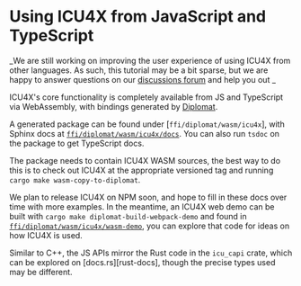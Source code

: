 # Using ICU4X from JavaScript and TypeScript

_We are still working on improving the user experience of using ICU4X from other languages. As such, this tutorial may be a bit sparse, but we are happy to answer questions on our [discussions forum] and help you out _

ICU4X's core functionality is completely available from JS and TypeScript via WebAssembly, with bindings generated by [Diplomat].

A generated package can be found under [`ffi/diplomat/wasm/icu4x`], with Sphinx docs at [`ffi/diplomat/wasm/icu4x/docs`]. You can also run `tsdoc` on the package to get TypeScript docs.

The package needs to contain ICU4X WASM sources, the best way to do this is to check out ICU4X at the appropriate versioned tag and running `cargo make wasm-copy-to-diplomat`.

We plan to release ICU4X on NPM soon, and hope to fill in these docs over time with more examples. In the meantime, an ICU4X web demo can be built with `cargo make diplomat-build-webpack-demo` and found in [`ffi/diplomat/wasm/icu4x/wasm-demo`], you can explore that code for ideas on how ICU4X is used.

Similar to C++, the JS APIs mirror the Rust code in the `icu_capi` crate, which can be explored on [docs.rs][rust-docs], though the precise types used may be different.

 [discussions forum]: https://github.com/unicode-org/icu4x/discussions
 [Diplomat]: https://github.com/rust-diplomat/diplomat
 [`ffi/diplomat/wasm/icu4x/`]: https://github.com/unicode-org/icu4x/tree/main/ffi/diplomat/wasm/icu4x/
 [`ffi/diplomat/wasm/icu4x/docs`]: https://github.com/unicode-org/icu4x/tree/main/ffi/diplomat/wasm/icu4x/docs
 [`ffi/diplomat/wasm/icu4x/wasm-demo`]: https://github.com/unicode-org/icu4x/tree/main/ffi/diplomat/wasm/icu4x/wasm-demo
